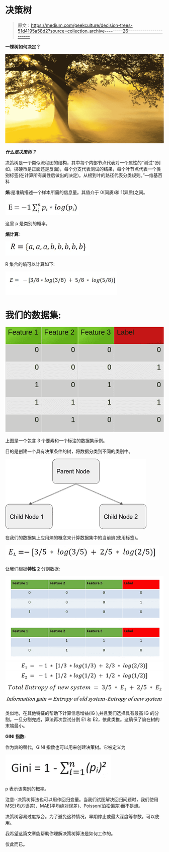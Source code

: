 # 决策树

> 原文：<https://medium.com/geekculture/decision-trees-51d4195a58d2?source=collection_archive---------26----------------------->

**一棵树如何决定？**

![](img/a557fc8f0bc075b9dc6c5e962720601a.png)

***什么是决策树？***

决策树是一个类似流程图的结构，其中每个内部节点代表对一个属性的“测试”(例如，掷硬币是正面还是反面)，每个分支代表测试的结果，每个叶节点代表一个类别标签(在计算所有属性后做出的决定)。从根到叶的路径代表分类规则。”—维基百科

**熵**:是准确描述一个样本所需的信息量。其值介于 0(同质)和 1(异质)之间。

![](img/240f4f53fb505557c531bceb9dec8540.png)

这里 p 是类别的概率。

**熵计算**:

![](img/a6eb0f59520354099134b30176db81cd.png)

R 集合的熵可以计算如下:

![](img/949d1a9db2fa99b681abb70d7ccc0878.png)

# **我们的数据集**:

![](img/e458dfa794419e13aa8207bb54f3fed0.png)

上图是一个包含 3 个要素和一个标注的数据集示例。

目的是创建一个具有决策条件的树，将数据分类到不同的类别中。

![](img/512d286f0c1679c5b86c2c545b0486a8.png)

在我们的数据集上应用熵的概念来计算数据集中的当前熵(使用标签)。

![](img/8974d3a4f7dbd74a63794fffc8d78a1f.png)

让我们根据**特性 2** 分割数据:

![](img/3ca5f1525aca94e5d908cc93cf1a3138.png)![](img/433051d8b0118024e5295d9668664499.png)![](img/fadccc3692e0f5d286d6c8c15d1f42a8.png)![](img/f2adb13628052b2916c21c46122bd244.png)![](img/c66fcb07007b45db8200726c56c959e5.png)

类似地，在其他特征的帮助下计算信息增益(IG ),并且我们选择具有最高 IG 的分割。一旦分割完成，算法再次尝试分割 E1 和 E2，依此类推。这确保了熵在树的末端最小。

**GINI 指数:**

作为熵的替代，GINI 指数也可以用来创建决策树。它被定义为

![](img/f29c03fc35c84b54e221d1c1e6178e2f.png)

p 表示该类别的概率。

注意:-决策树算法也可以用作回归变量。当我们试图解决回归问题时，我们使用 MSE(均方误差)、MAE(平均绝对误差)、Poisson(泊松偏差)而不是熵。

决策树容易过度拟合。为了避免这种情况，早期停止或最大深度等参数。可以使用。

我希望这篇文章能帮助你理解决策树算法是如何工作的。

仅此而已。